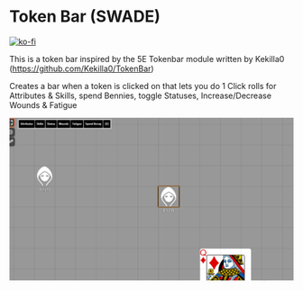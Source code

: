 # Token Bar (SWADE)

[![ko-fi](https://www.ko-fi.com/img/githubbutton_sm.svg)](https://ko-fi.com/K3K11VCDK)

This is a token bar inspired by the 5E Tokenbar module written by Kekilla0 (https://github.com/Kekilla0/TokenBar)

Creates a bar when a token is clicked on that lets you do 1 Click rolls for Attributes & Skills, spend Bennies, toggle Statuses, Increase/Decrease Wounds & Fatigue

![](example.gif)
